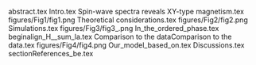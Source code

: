 abstract.tex
Intro.tex
Spin-wave spectra reveals XY-type magnetism.tex
figures/Fig1/fig1.png
Theoretical considerations.tex
figures/Fig2/fig2.png
Simulations.tex
figures/Fig3/fig3_.png
In_the_ordered_phase.tex
beginalign_H__sum_la.tex
Comparison to the dataComparison to the data.tex
figures/Fig4/fig4.png
Our_model_based_on.tex
Discussions.tex
sectionReferences_be.tex